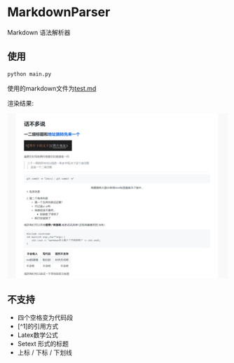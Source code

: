 # MarkdownParser

Markdown 语法解析器

## 使用

```bash
python main.py
```

使用的markdown文件为[test.md](testfiles/test.md)

渲染结果:

![20221219174226](https://raw.githubusercontent.com/learner-lu/picbed/master/20221219174226.png)

## 不支持

- 四个空格变为代码段
- [^1]的引用方式
- Latex数学公式
- Setext 形式的标题
- 上标 / 下标 / 下划线